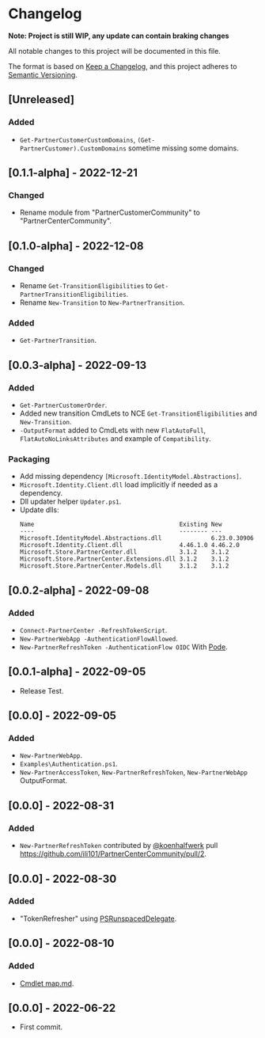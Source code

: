 # Changelog
**Note: Project is still WIP, any update can contain braking changes**

All notable changes to this project will be documented in this file.

The format is based on [Keep a Changelog](https://keepachangelog.com/en/1.0.0/),
and this project adheres to [Semantic Versioning](https://semver.org/spec/v2.0.0.html).

## [Unreleased]

### Added
* `Get-PartnerCustomerCustomDomains`, `(Get-PartnerCustomer).CustomDomains` sometime missing some domains.

## [0.1.1-alpha] - 2022-12-21
### Changed
* Rename module from "PartnerCustomerCommunity" to "PartnerCenterCommunity".

## [0.1.0-alpha] - 2022-12-08
### Changed
* Rename `Get-TransitionEligibilities` to `Get-PartnerTransitionEligibilities`.
* Rename `New-Transition` to `New-PartnerTransition`.
### Added
* `Get-PartnerTransition`.

## [0.0.3-alpha] - 2022-09-13
### Added
* `Get-PartnerCustomerOrder`.
* Added new transition CmdLets to NCE `Get-TransitionEligibilities` and `New-Transition`.
* `-OutputFormat` added to CmdLets with new `FlatAutoFull`, `FlatAutoNoLinksAttributes` and example of `Compatibility`.
### Packaging
* Add missing dependency `[Microsoft.IdentityModel.Abstractions]`.
* `Microsoft.Identity.Client.dll` load implicitly if needed as a dependency.
* Dll updater helper `Updater.ps1`.
* Update dlls:
    ```log
    Name                                         Existing New
    ----                                         -------- ---
    Microsoft.IdentityModel.Abstractions.dll              6.23.0.30906
    Microsoft.Identity.Client.dll                4.46.1.0 4.46.2.0
    Microsoft.Store.PartnerCenter.dll            3.1.2    3.1.2
    Microsoft.Store.PartnerCenter.Extensions.dll 3.1.2    3.1.2
    Microsoft.Store.PartnerCenter.Models.dll     3.1.2    3.1.2
    ```

## [0.0.2-alpha] - 2022-09-08
### Added
* `Connect-PartnerCenter -RefreshTokenScript`.
* `New-PartnerWebApp -AuthenticationFlowAllowed`.
* `New-PartnerRefreshToken -AuthenticationFlow OIDC` With [Pode](https://badgerati.github.io/Pode/).

## [0.0.1-alpha] - 2022-09-05
* Release Test.

## [0.0.0] - 2022-09-05
### Added
* `New-PartnerWebApp`.
* `Examples\Authentication.ps1`.
* `New-PartnerAccessToken`, `New-PartnerRefreshToken`, `New-PartnerWebApp` OutputFormat.

## [0.0.0] - 2022-08-31
### Added
* `New-PartnerRefreshToken` contributed by [@koenhalfwerk](https://github.com/koenhalfwerk) pull https://github.com/ili101/PartnerCenterCommunity/pull/2.

## [0.0.0] - 2022-08-30
### Added
* "TokenRefresher" using [PSRunspacedDelegate](https://www.powershellgallery.com/packages/PSRunspacedDelegate/0.1).

## [0.0.0] - 2022-08-10
### Added
* [Cmdlet map.md](Cmdlet%20map.md).

## [0.0.0] - 2022-06-22
* First commit.